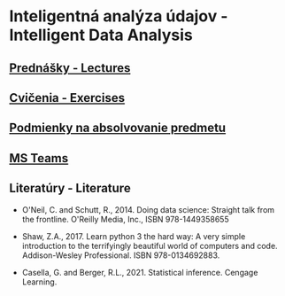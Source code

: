 #  Inteligentná analýza údajov - Intelligent Data Analysis

## [Prednášky - Lectures](https://github.com/FIIT-IAU/2021-2022/tree/master/prednasky)

## [Cvičenia - Exercises](https://github.com/FIIT-IAU/2021-2022/tree/master/cvicenia)

## [Podmienky na absolvovanie predmetu](https://github.com/FIIT-IAU/2021-2022/blob/main/rozne/README.md) 

## [MS Teams](https://teams.microsoft.com/l/team/19%3aG8St_uY30w69nQiXUAA-g9CiwZHvUm4w5qg2g5eK7w01%40thread.tacv2/conversations?groupId=789f7258-db27-499d-a196-dea8bd564bb7&tenantId=25733538-6b16-4aa3-8ed6-297eb79b8e06)


Literatúry - Literature
------------

- O'Neil, C. and Schutt, R., 2014. Doing data science: Straight talk from the frontline. O'Reilly Media, Inc., ISBN 978-1449358655

- Shaw, Z.A., 2017. Learn python 3 the hard way: A very simple introduction to the terrifyingly beautiful world of computers and code. Addison-Wesley Professional. ISBN 978-0134692883.

- Casella, G. and Berger, R.L., 2021. Statistical inference. Cengage Learning. 
